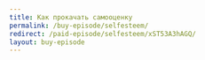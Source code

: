 ```yaml
---
title: Как прокачать самооценку
permalink: /buy-episode/selfesteem/
redirect: /paid-episode/selfesteem/xST53A3hAGQ/
layout: buy-episode
---
```

